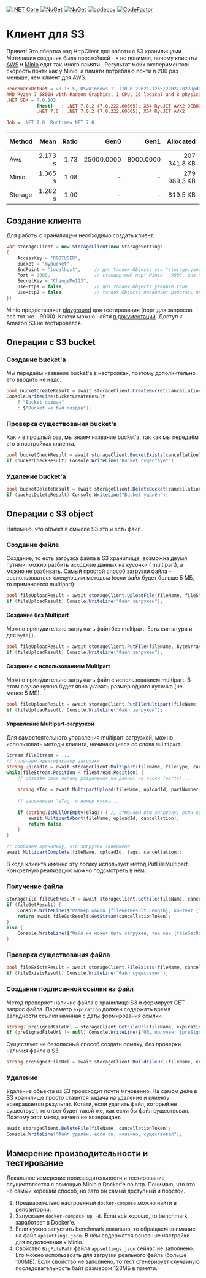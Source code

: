 [![.NET Core](https://github.com/teoadal/Storage/actions/workflows/dotnet.yml/badge.svg)](https://github.com/teoadal/Storage/actions/workflows/dotnet.yml)
[![NuGet](https://img.shields.io/nuget/v/Storages3.svg)](https://www.nuget.org/packages/Storages3)
[![NuGet](https://img.shields.io/nuget/dt/Storages3.svg)](https://www.nuget.org/packages/Storages3)
[![codecov](https://codecov.io/gh/teoadal/Storage/branch/master/graph/badge.svg?token=8L4HN9FAIV)](https://codecov.io/gh/teoadal/Storage)
[![CodeFactor](https://www.codefactor.io/repository/github/teoadal/storage/badge)](https://www.codefactor.io/repository/github/teoadal/storage)

# Клиент для S3

Привет! Это обертка над HttpClient для работы с S3 хранилищами. Мотивация создания была простейшей - я не понимал,
почему клиенты [AWS](https://docs.aws.amazon.com/sdk-for-net/v3/developer-guide/welcome.html)
и [Minio](https://github.com/minio/minio-dotnet) едят так много памяти . Результат моих экспериментов: скорость
почти как у Minio, а памяти потребляю почти в 200 раз меньше, чем клиент для AWS.

```ini
BenchmarkDotNet = v0.13.5, OS=Windows 11 (10.0.22621.1265/22H2/2022Update/SunValley2)
AMD Ryzen 7 5800H with Radeon Graphics, 1 CPU, 16 logical and 8 physical cores
.NET SDK = 7.0.102
           [Host]   : .NET 7.0.2 (7.0.222.60605), X64 RyuJIT AVX2 DEBUG
           .NET 7.0 : .NET 7.0.2 (7.0.222.60605), X64 RyuJIT AVX2

Job = .NET 7.0  Runtime=.NET 7.0 
```

| Method  |    Mean | Ratio |       Gen0 |      Gen1 |    Allocated | Alloc Ratio |
|---------|--------:|------:|-----------:|----------:|-------------:|------------:|
| Aws     | 2.173 s |  1.73 | 25000.0000 | 8000.0000 | 207 341.8 KB |      252.99 |
| Minio   | 1.365 s |  1.08 |          - |         - | 279 989.3 KB |      341.64 |
| Storage | 1.282 s |  1.00 |          - |         - |     819.5 KB |        1.00 |

## Создание клиента

Для работы с хранилищем необходимо создать клиент.

```csharp
var storageClient = new StorageClient(new StorageSettings
{
    AccessKey = "ROOTUSER",
    Bucket = "mybucket",
    EndPoint = "localhost",     // для Yandex.Objects это "storage.yandexcloud.net" 
    Port = 9000,                // стандартный порт Minio - 9000, для Yandex.Objects указывать не нужно
    SecretKey = "ChangeMe123",
    UseHttps = false,           // для Yandex.Objects укажите true
    UseHttp2 = false            // Yandex.Objects позволяет работать по HTTP2, можете указать true
})
```

Minio предоставляет [playground](https://play.min.io:9443) для тестирования (порт для запросов всё тот же - 9000). Ключи
можно найти [в документации](https://min.io/docs/minio/linux/developers/python/minio-py.html#file-uploader-py). Доступ к
Amazon S3 не тестировался.

## Операции с S3 bucket

### Создание bucket'a

Мы передаём название bucket'a в настройках, поэтому дополнительно его вводить не надо.

```csharp
bool bucketCreateResult = await storageClient.CreateBucket(cancellationToken);
Console.WriteLine(bucketCreateResult 
    ? "Bucket создан"
    : $"Bucket не был создан");
```

### Проверка существования bucket'a

Как и в прошлый раз, мы знаем название bucket'a, так как мы передаём его в настройках клиента.

```csharp
bool bucketCheckResult = await storageClient.BucketExists(cancellationToken);
if (bucketCheckResult) Console.WriteLine("Bucket существует");
```

### Удаление bucket'a

```csharp
bool bucketDeleteResult = await storageClient.DeleteBucket(cancellationToken);
if (bucketDeleteResult) Console.WriteLine("Bucket удалён");
```

## Операции с S3 object

Напомню, что объект в смысле S3 это и есть файл.

### Создание файла

Создание, то есть загрузка файла в S3 хранилище, возможна двумя путями: можно разбить исходные данных на кусочки (
multipart), а можно не разбивать. Самый простой способ загрузки файла - воспользоваться следующим методом (если файл
будет больше 5 МБ, то применяется multipart):

```csharp
bool fileUploadResult = await storageClient.UploadFile(fileName, fileStream, fileContentType, cancellationToken);
if (fileUploadResult) Console.WriteLine("Файл загружен");
```

#### Создание без Multipart

Можно принудительно загружать файл без multipart. Есть сигнатура и для ``byte[]``.

```csharp
bool fileUploadResult = await storageClient.PutFile(fileName, byteArray, fileContentType, cancellationToken);
if (fileUploadResult) Console.WriteLine("Файл загружен");
```

#### Создание с использованием Multipart

Можно принудительно загружать файл с использованием multipart. В этом случае нужно будет явно указать размер одного
кусочка (не менее 5 МБ).

```csharp
bool fileUploadResult = await storageClient.PutFileMultipart(fileName, fileStream, fileContentType, partSize, cancellationToken);
if (fileUploadResult) Console.WriteLine("Файл загружен");
```

#### Управление Multipart-загрузкой

Для самостоятельного управления multipart-загрузкой, можно использовать методы клиента, начинающиеся со
слова `Multipart`.

```csharp
Stream fileStream = ...
// получаем идентификатор загрузки
string uploadId = await storageClient.Multipart(fileName, fileType, cancellationToken);
while(fileStream.Position < fileStream.Position) {
    // создаём свою логику разделения на данных на куски (parts)...
    
    string eTag = await MultipartUpload(fileName, uploadId, partNumber, partData, partSize, cancellation);
    
    // запоминаем 'eTag' и номер куска... 
    
    if (string.IsNullOrEmpty(eTag)) { // отменяем всю загрузку, если кусок загрузить не удалось
        await MultipartAbort(fileName, uploadId, cancellation); 
        return false;
    }
}

// сообщаем хранилищу, что загрузка завершена
await MultipartComplete(fileName, uploadId, tags, cancellation);
```

В коде клиента именно эту логику использует метод PutFileMultipart. Конкретную реализацию можно подсмотреть в нём.

### Получение файла

```csharp
StorageFile fileGetResult = await storageClient.GetFile(fileName, cancellationToken);
if (fileGetResult) {
    Console.WriteLine($"Размер файла {fileGetResult.Length}, контент {fileGetResult.ContetType}");
    return await fileGetResult.GetStream(cancellationToken);
}
else {
    Console.WriteLine($"Файл не может быть загружен, так как {fileGetResult}");
}
```

### Проверка существования файла

```csharp
bool fileExistsResult = await storageClient.FileExists(fileName, cancellationToken);
if (fileExistsResult) Console.WriteLine("Файл существует");
```

### Создание подписанной ссылки на файл

Метод проверяет наличие файла в хранилище S3 и формирует GET запрос файла. Параметр `expiration` должен содержать время
валидности ссылки начиная с даты формирования ссылки.

```csharp
string? preSignedFileUrl = storageClient.GetFileUrl(fileName, expiration);
if (preSignedFileUrl != null) Console.WriteLine($"URL получен: {preSignedFileUrl}");
```

Существует не безопасный способ создать ссылку, без проверки наличия файла в S3.

```csharp
string preSignedFileUrl = await storageClient.BuildFileUrl(fileName, expiration, cancellationToken);
```

### Удаление

Удаление объекта из S3 происходит почти мгновенно. На самом деле в S3 хранилище просто ставится задача на удаление и
клиенту возвращается результат. Кстати, если удалить файл, который не существует, то ответ будет такой же, как если бы
файл существовал. Поэтому этот метод ничего не возвращает.

```csharp
await storageClient.DeleteFile(fileName, cancellationToken);
Console.WriteLine("Файл удалён, если он, конечно, существовал");
```

## Измерение производительности и тестирование

Локальное измерение производительности и тестирование осуществляется с помощью Minio в Docker'e по http. Понимаю, что
это не самый хороший способ, но зато он самый доступный и простой.

1. Предварительно настроенный `docker-compose` можно найти в репозитории.
2. Запускаем `docker-compose up -d`. Если всё хорошо, то benchmark заработает в Docker'e.
3. Если нужно запустить benchmark локально, то обращаем внимание на файл `appsettings.json`. В нём содержатся основные
   настройки для подключения к Minio.
4. Свойство `BigFilePath` файла `appsettings.json` сейчас не заполнено. Его можно использвоать для загрузки реального
   файла (больше 100МБ). Если свойство не заполнено, то тест сгенерирует случайную последовательность байт размером
   123МБ в памяти.